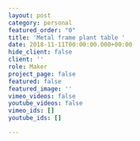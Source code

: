 ```yaml
---
layout: post
category: personal
featured_order: "0"
title: 'Metal frame plant table '
date: 2018-11-11T00:00:00.000+00:00
hide_client: false
client: ''
role: Maker
project_page: false
featured: false
featured_image: ''
vimeo_videos: false
youtube_videos: false
vimeo_ids: []
youtube_ids: []

---
```

